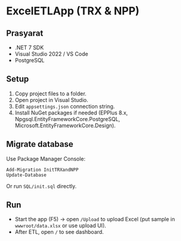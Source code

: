 # ExcelETLApp (TRX & NPP)

## Prasyarat
- .NET 7 SDK
- Visual Studio 2022 / VS Code
- PostgreSQL

## Setup
1. Copy project files to a folder.
2. Open project in Visual Studio.
3. Edit `appsettings.json` connection string.
4. Install NuGet packages if needed (EPPlus 8.x, Npgsql.EntityFrameworkCore.PostgreSQL, Microsoft.EntityFrameworkCore.Design).

## Migrate database
Use Package Manager Console:

```
Add-Migration InitTRXandNPP
Update-Database
```

Or run `SQL/init.sql` directly.

## Run
- Start the app (F5) → open `/Upload` to upload Excel (put sample in `wwwroot/data.xlsx` or use upload UI).
- After ETL, open `/` to see dashboard.
